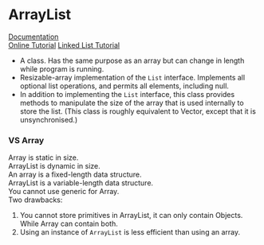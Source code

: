 # ArrayList
[Documentation](https://docs.oracle.com/javase/8/docs/api/java/util/ArrayList.html) <br>
[Online Tutorial](https://www.youtube.com/watch?v=NbYgm0r7u6o)
[Linked List Tutorial](https://www.youtube.com/watch?v=N6dOwBde7-M)
- A class. Has the same purpose as an array but can change in length while program is running.
- Resizable-array implementation of the `List` interface. 
Implements all optional list operations, and permits all elements, 
including null. 
- In addition to implementing the `List` interface, 
this class provides methods to manipulate the size of the array 
that is used internally to store the list. 
(This class is roughly equivalent to Vector, except that it is unsynchronised.)

### VS Array
Array is static in size. <br>
ArrayList is dynamic in size. <br>
An array is a fixed-length data structure. <br> 
ArrayList is a variable-length data structure. <br>
You cannot use generic for Array. <br>
Two drawbacks:
1. You cannot store primitives in ArrayList, it can only contain Objects. While Array can contain both. <br>
2. Using an instance of `ArrayList` is less efficient than using an array.
